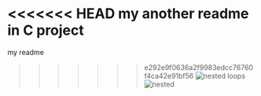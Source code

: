 <<<<<<< HEAD
my another readme in C project
=======
my readme
>>>>>>> e292e9f0636a2f9983edcc76760f4ca42e91bf56
![nested loops](https://user-images.githubusercontent.com/113608901/226544919-e34d893c-7bc9-4ff1-ba2e-bd6f4948f6e1.jpg)
![nested](https://user-images.githubusercontent.com/113608901/226544924-7edcda16-9b55-4f5c-ad86-6ca383d925f7.png)
